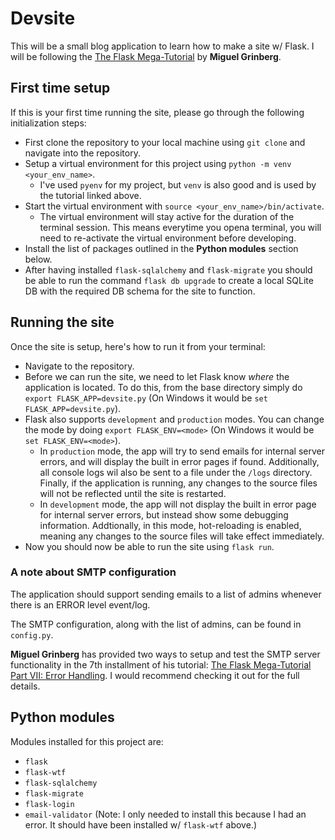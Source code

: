 # Devsite

This will be a small blog application to learn how to make a site w/ Flask. I will be following the [The Flask Mega-Tutorial](https://blog.miguelgrinberg.com/post/the-flask-mega-tutorial-part-i-hello-world) by **Miguel Grinberg**.

## First time setup

If this is your first time running the site, please go through the following initialization steps:

- First clone the repository to your local machine using `git clone` and navigate into the repository.
- Setup a virtual environment for this project using `python -m venv <your_env_name>`.
    - I've used `pyenv` for my project, but `venv` is also good and is used by the tutorial linked above.
- Start the virtual environment with `source <your_env_name>/bin/activate`.
    - The virtual environment will stay active for the duration of the terminal session. This means everytime you opena  terminal, you will need to re-activate the virtual environment before developing.
- Install the list of packages outlined in the **Python modules** section below.
- After having installed `flask-sqlalchemy` and `flask-migrate` you should be able to run the command `flask db upgrade` to create a local SQLite DB with the required DB schema for the site to function.

## Running the site

Once the site is setup, here's how to run it from your terminal:

- Navigate to the repository.
- Before we can run the site, we need to let Flask know *where* the application is located. To do this, from the base directory simply do `export FLASK_APP=devsite.py` (On Windows it would be `set FLASK_APP=devsite.py`).
- Flask also supports `development` and `production` modes. You can change the mode by doing `export FLASK_ENV=<mode>` (On Windows it would be `set FLASK_ENV=<mode>`).
    - In `production` mode, the app will try to send emails for internal server errors, and will display the built in error pages if found. Additionally, all console logs wil also be sent to a file under the `/logs` directory. Finally, if the application is running, any changes to the source files will not be reflected until the site is restarted.
    - In `development` mode, the app will not display the built in error page for internal server errors, but instead show some debugging information. Addtionally, in this mode, hot-reloading is enabled, meaning any changes to the source files will take effect immediately.
- Now you should now be able to run the site using `flask run`.

### A note about SMTP configuration

The application should support sending emails to a list of admins whenever there is an ERROR level event/log.

The SMTP configuration, along with the list of admins, can be found in `config.py`.

**Miguel Grinberg** has provided two ways to setup and test the SMTP server functionality in the 7th installment of his tutorial: [The Flask Mega-Tutorial Part VII: Error Handling](https://blog.miguelgrinberg.com/post/the-flask-mega-tutorial-part-vii-error-handling). I would recommend checking it out for the full details.

## Python modules

Modules installed for this project are:
- `flask`
- `flask-wtf`
- `flask-sqlalchemy`
- `flask-migrate`
- `flask-login`
- `email-validator` (Note: I only needed to install this because I had an error. It should have been installed w/ `flask-wtf` above.)